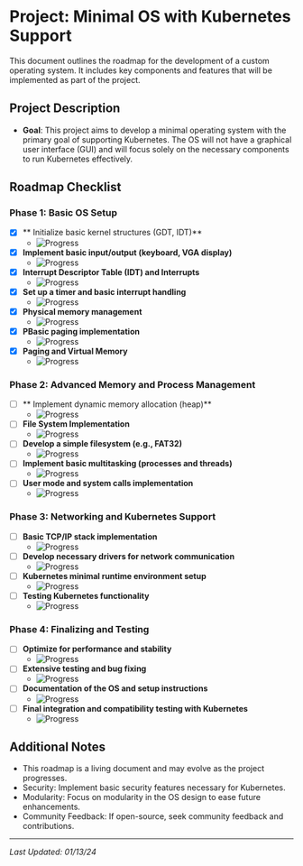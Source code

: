 # Project: Minimal OS with Kubernetes Support

This document outlines the roadmap for the development of a custom operating system. It includes key components and features that will be implemented as part of the project.

## Project Description

- **Goal**: This project aims to develop a minimal operating system with the primary goal of supporting Kubernetes. The OS will not have a graphical user interface (GUI) and will focus solely on the necessary components to run Kubernetes effectively.

## Roadmap Checklist

### Phase 1: Basic OS Setup
- [x] ** Initialize basic kernel structures (GDT, IDT)**
    - ![Progress](https://progress-bar.dev/100)
- [x] **Implement basic input/output (keyboard, VGA display)**
    - ![Progress](https://progress-bar.dev/100)
- [x] **Interrupt Descriptor Table (IDT) and Interrupts**
    - ![Progress](https://progress-bar.dev/100)
- [x] **Set up a timer and basic interrupt handling**
    - ![Progress](https://progress-bar.dev/100)
- [x] **Physical memory management**
    - ![Progress](https://progress-bar.dev/100)
- [x] **PBasic paging implementation**
    - ![Progress](https://progress-bar.dev/100)
- [x] **Paging and Virtual Memory**
    - ![Progress](https://progress-bar.dev/100)

### Phase 2: Advanced Memory and Process Management
- [ ] ** Implement dynamic memory allocation (heap)**
    - ![Progress](https://progress-bar.dev/100)
- [ ] **File System Implementation**
    - ![Progress](https://progress-bar.dev/100)
- [ ] **Develop a simple filesystem (e.g., FAT32)**
    - ![Progress](https://progress-bar.dev/0)
- [ ] **Implement basic multitasking (processes and threads)**
    - ![Progress](https://progress-bar.dev/0)
- [ ] **User mode and system calls implementation**
    - ![Progress](https://progress-bar.dev/0)
### Phase 3: Networking and Kubernetes Support
- [ ] **Basic TCP/IP stack implementation**
    - ![Progress](https://progress-bar.dev/0)
- [ ] **Develop necessary drivers for network communication**
    - ![Progress](https://progress-bar.dev/0)
- [ ] **Kubernetes minimal runtime environment setup**
    - ![Progress](https://progress-bar.dev/0)
- [ ] **Testing Kubernetes functionality**
    - ![Progress](https://progress-bar.dev/0)

### Phase 4: Finalizing and Testing
- [ ] **Optimize for performance and stability**
    - ![Progress](https://progress-bar.dev/0)
- [ ] **Extensive testing and bug fixing**
    - ![Progress](https://progress-bar.dev/0)
- [ ] **Documentation of the OS and setup instructions**
    - ![Progress](https://progress-bar.dev/0)
- [ ] **Final integration and compatibility testing with Kubernetes**
    - ![Progress](https://progress-bar.dev/0)

## Additional Notes

- This roadmap is a living document and may evolve as the project progresses.
- Security: Implement basic security features necessary for Kubernetes.
- Modularity: Focus on modularity in the OS design to ease future enhancements.
- Community Feedback: If open-source, seek community feedback and contributions.
---

_Last Updated: 01/13/24_
